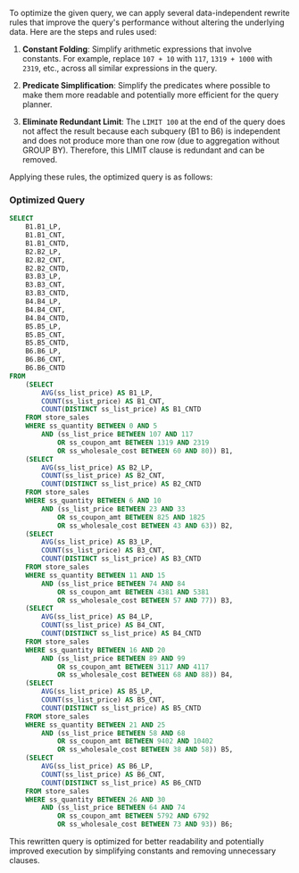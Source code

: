 To optimize the given query, we can apply several data-independent rewrite rules that improve the query's performance without altering the underlying data. Here are the steps and rules used:

1. **Constant Folding**: Simplify arithmetic expressions that involve constants. For example, replace `107 + 10` with `117`, `1319 + 1000` with `2319`, etc., across all similar expressions in the query.

2. **Predicate Simplification**: Simplify the predicates where possible to make them more readable and potentially more efficient for the query planner.

3. **Eliminate Redundant Limit**: The `LIMIT 100` at the end of the query does not affect the result because each subquery (B1 to B6) is independent and does not produce more than one row (due to aggregation without GROUP BY). Therefore, this LIMIT clause is redundant and can be removed.

Applying these rules, the optimized query is as follows:

### Optimized Query
```sql
SELECT
    B1.B1_LP,
    B1.B1_CNT,
    B1.B1_CNTD,
    B2.B2_LP,
    B2.B2_CNT,
    B2.B2_CNTD,
    B3.B3_LP,
    B3.B3_CNT,
    B3.B3_CNTD,
    B4.B4_LP,
    B4.B4_CNT,
    B4.B4_CNTD,
    B5.B5_LP,
    B5.B5_CNT,
    B5.B5_CNTD,
    B6.B6_LP,
    B6.B6_CNT,
    B6.B6_CNTD
FROM
    (SELECT
        AVG(ss_list_price) AS B1_LP,
        COUNT(ss_list_price) AS B1_CNT,
        COUNT(DISTINCT ss_list_price) AS B1_CNTD
    FROM store_sales
    WHERE ss_quantity BETWEEN 0 AND 5
        AND (ss_list_price BETWEEN 107 AND 117
            OR ss_coupon_amt BETWEEN 1319 AND 2319
            OR ss_wholesale_cost BETWEEN 60 AND 80)) B1,
    (SELECT
        AVG(ss_list_price) AS B2_LP,
        COUNT(ss_list_price) AS B2_CNT,
        COUNT(DISTINCT ss_list_price) AS B2_CNTD
    FROM store_sales
    WHERE ss_quantity BETWEEN 6 AND 10
        AND (ss_list_price BETWEEN 23 AND 33
            OR ss_coupon_amt BETWEEN 825 AND 1825
            OR ss_wholesale_cost BETWEEN 43 AND 63)) B2,
    (SELECT
        AVG(ss_list_price) AS B3_LP,
        COUNT(ss_list_price) AS B3_CNT,
        COUNT(DISTINCT ss_list_price) AS B3_CNTD
    FROM store_sales
    WHERE ss_quantity BETWEEN 11 AND 15
        AND (ss_list_price BETWEEN 74 AND 84
            OR ss_coupon_amt BETWEEN 4381 AND 5381
            OR ss_wholesale_cost BETWEEN 57 AND 77)) B3,
    (SELECT
        AVG(ss_list_price) AS B4_LP,
        COUNT(ss_list_price) AS B4_CNT,
        COUNT(DISTINCT ss_list_price) AS B4_CNTD
    FROM store_sales
    WHERE ss_quantity BETWEEN 16 AND 20
        AND (ss_list_price BETWEEN 89 AND 99
            OR ss_coupon_amt BETWEEN 3117 AND 4117
            OR ss_wholesale_cost BETWEEN 68 AND 88)) B4,
    (SELECT
        AVG(ss_list_price) AS B5_LP,
        COUNT(ss_list_price) AS B5_CNT,
        COUNT(DISTINCT ss_list_price) AS B5_CNTD
    FROM store_sales
    WHERE ss_quantity BETWEEN 21 AND 25
        AND (ss_list_price BETWEEN 58 AND 68
            OR ss_coupon_amt BETWEEN 9402 AND 10402
            OR ss_wholesale_cost BETWEEN 38 AND 58)) B5,
    (SELECT
        AVG(ss_list_price) AS B6_LP,
        COUNT(ss_list_price) AS B6_CNT,
        COUNT(DISTINCT ss_list_price) AS B6_CNTD
    FROM store_sales
    WHERE ss_quantity BETWEEN 26 AND 30
        AND (ss_list_price BETWEEN 64 AND 74
            OR ss_coupon_amt BETWEEN 5792 AND 6792
            OR ss_wholesale_cost BETWEEN 73 AND 93)) B6;
```

This rewritten query is optimized for better readability and potentially improved execution by simplifying constants and removing unnecessary clauses.